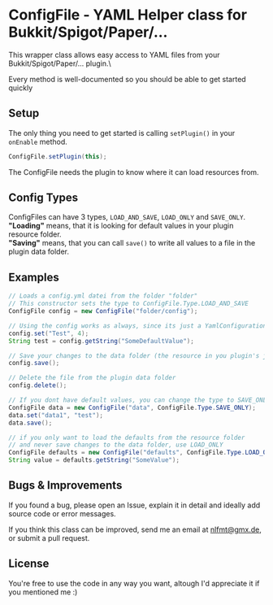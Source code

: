 # ConfigFile - YAML Helper class for Bukkit/Spigot/Paper/...

This wrapper class allows easy access to YAML files from your Bukkit/Spigot/Paper/... plugin.\

Every method is well-documented so you should be able to get started quickly

## Setup
The only thing you need to get started is calling `setPlugin()` in your `onEnable` method.
```java
ConfigFile.setPlugin(this);
```
The ConfigFile needs the plugin to know where it can load resources from.

## Config Types
ConfigFiles can have 3 types, `LOAD_AND_SAVE`, `LOAD_ONLY` and `SAVE_ONLY`. \
**"Loading"** means, that it is looking for default values in your plugin resource folder. \
**"Saving"** means, that you can call `save()` to write all values to a file in the plugin data folder.

## Examples
```java
// Loads a config.yml datei from the folder "folder"
// This constructor sets the type to ConfigFile.Type.LOAD_AND_SAVE
ConfigFile config = new ConfigFile("folder/config");

// Using the config works as always, since its just a YamlConfiguration underneath.
config.set("Test", 4);
String test = config.getString("SomeDefaultValue");

// Save your changes to the data folder (the resource in you plugin's jar is not modified)
config.save();

// Delete the file from the plugin data folder
config.delete();

// If you dont have default values, you can change the type to SAVE_ONLY
ConfigFile data = new ConfigFile("data", ConfigFile.Type.SAVE_ONLY);
data.set("data1", "test");
data.save();

// if you only want to load the defaults from the resource folder
// and never save changes to the data folder, use LOAD_ONLY
ConfigFile defaults = new ConfigFile("defaults", ConfigFile.Type.LOAD_ONLY);
String value = defaults.getString("SomeValue");
```

## Bugs & Improvements
If you found a bug, please open an Issue, explain it in detail and ideally add source code or error messages.

If you think this class can be improved, send me an email at nlfmt@gmx.de, or submit a pull request.

## License
You're free to use the code in any way you want, altough I'd appreciate it if you mentioned me :)